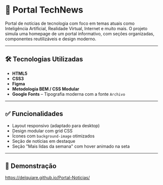 # 📰 Portal TechNews

Portal de notícias de tecnologia com foco em temas atuais como Inteligência Artificial, Realidade Virtual, Internet e muito mais. O projeto simula uma homepage de um portal informativo, com seções organizadas, componentes reutilizáveis e design moderno.

---

## 🛠 Tecnologias Utilizadas

- **HTML5** 
- **CSS3** 
- **Figma**
- **Metodologia BEM / CSS Modular**
- **Google Fonts** – Tipografia moderna com a fonte `Archivo`

---

## ✅ Funcionalidades

- Layout responsivo (adaptado para desktop)
- Design modular com grid CSS
- Ícones com `background-image` otimizados
- Seção de notícias em destaque
- Seção "Mais lidas da semana" com hover animado na seta

---

## 🔗 Demonstração

https://delquiare.github.io/Portal-Noticias/

